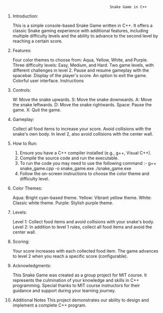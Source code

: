                                                     Snake Game in C++


1) Introduction:

    This is a simple console-based Snake Game written in C++. It offers a classic Snake gaming experience with additional features, including multiple difficulty levels and the ability to advance to the second level by reaching a certain score.

2) Features:

    Four color themes to choose from: Aqua, Yellow, White, and Purple.
    Three difficulty levels: Easy, Medium, and Hard.
    Two game levels, with different challenges in level 2.
    Pause and resume gameplay with the spacebar.
    Display of the player's score.
    An option to exit the game.
    Colorful user interface.
    Instructions

3) Controls:

    W: Move the snake upwards.
    S: Move the snake downwards.
    A: Move the snake leftwards.
    D: Move the snake rightwards.
    Space: Pause the game.
    X: Quit the game.

4) Gameplay:

    Collect all food items to increase your score.
    Avoid collisions with the snake's own body.
    In level 2, also avoid collisions with the center wall.

5) How to Run:

    1. Ensure you have a C++ compiler installed (e.g., g++, Visual C++).
    2. Compile the source code and run the executable.
    3. To run the code you may need to use the following command :-
        g++ snake_game.cpp -o snake_game.exe
        ./snake_game.exe
    4. Follow the on-screen instructions to choose the color theme and difficulty level.


6) Color Themes:

    Aqua: Bright cyan-based theme.
    Yellow: Vibrant yellow theme.
    White: Classic white theme.
    Purple: Stylish purple theme.

7) Levels:

    Level 1: Collect food items and avoid collisions with your snake's body.
    Level 2: In addition to level 1 rules, collect all food items and avoid the center wall.

8) Scoring:

    Your score increases with each collected food item.
    The game advances to level 2 when you reach a specific score (configurable).

9) Acknowledgments:

    This Snake Game was created as a group project for MIT course. It represents the culmination of your knowledge and skills in C++ programming. Special thanks to MIT course instructors for their guidance and support during your learning journey.

11) Additional Notes
    This project demonstrates our ability to design and implement a complete C++ program.
